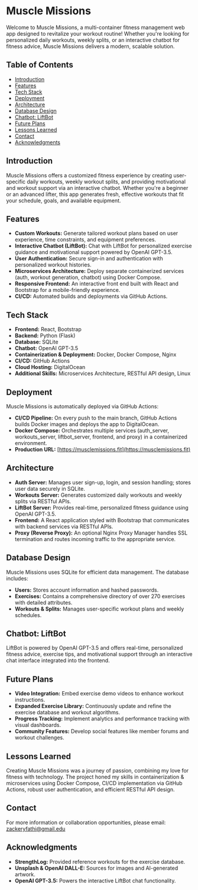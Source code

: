 # Muscle Missions

Welcome to Muscle Missions, a multi-container fitness management web app designed to revitalize your workout routine! Whether you're looking for personalized daily workouts, weekly splits, or an interactive chatbot for fitness advice, Muscle Missions delivers a modern, scalable solution.

## Table of Contents
- [Introduction](#introduction)
- [Features](#features)
- [Tech Stack](#tech-stack)
- [Deployment](#deployment)
- [Architecture](#architecture)
- [Database Design](#database-design)
- [Chatbot: LiftBot](#chatbot-liftbot)
- [Future Plans](#future-plans)
- [Lessons Learned](#lessons-learned)
- [Contact](#contact)
- [Acknowledgments](#acknowledgments)

## Introduction
Muscle Missions offers a customized fitness experience by creating user-specific daily workouts, weekly workout splits, and providing motivational and workout support via an interactive chatbot. Whether you're a beginner or an advanced lifter, this app generates fresh, effective workouts that fit your schedule, goals, and available equipment.

## Features
- **Custom Workouts:** Generate tailored workout plans based on user experience, time constraints, and equipment preferences.
- **Interactive Chatbot (LiftBot):** Chat with LiftBot for personalized exercise guidance and motivational support powered by OpenAI GPT-3.5.
- **User Authentication:** Secure sign-in and authentication with personalized workout histories.
- **Microservices Architecture:** Deploy separate containerized services (auth, workout generation, chatbot) using Docker Compose.
- **Responsive Frontend:** An interactive front end built with React and Bootstrap for a mobile-friendly experience.
- **CI/CD:** Automated builds and deployments via GitHub Actions.

## Tech Stack
- **Frontend:** React, Bootstrap  
- **Backend:** Python (Flask)  
- **Database:** SQLite  
- **Chatbot:** OpenAI GPT-3.5  
- **Containerization & Deployment:** Docker, Docker Compose, Nginx  
- **CI/CD:** GitHub Actions  
- **Cloud Hosting:** DigitalOcean  
- **Additional Skills:** Microservices Architecture, RESTful API design, Linux

## Deployment
Muscle Missions is automatically deployed via GitHub Actions:
- **CI/CD Pipeline:** On every push to the main branch, GitHub Actions builds Docker images and deploys the app to DigitalOcean.
- **Docker Compose:** Orchestrates multiple services (auth_server, workouts_server, liftbot_server, frontend, and proxy) in a containerized environment.
- **Production URL:** [https://musclemissions.fit](https://musclemissions.fit)  

## Architecture
- **Auth Server:** Manages user sign-up, login, and session handling; stores user data securely in SQLite.
- **Workouts Server:** Generates customized daily workouts and weekly splits via RESTful APIs.
- **LiftBot Server:** Provides real-time, personalized fitness guidance using OpenAI GPT-3.5.
- **Frontend:** A React application styled with Bootstrap that communicates with backend services via RESTful APIs.
- **Proxy (Reverse Proxy):** An optional Nginx Proxy Manager handles SSL termination and routes incoming traffic to the appropriate service.

## Database Design
Muscle Missions uses SQLite for efficient data management. The database includes:
- **Users:** Stores account information and hashed passwords.
- **Exercises:** Contains a comprehensive directory of over 270 exercises with detailed attributes.
- **Workouts & Splits:** Manages user-specific workout plans and weekly schedules.

## Chatbot: LiftBot
LiftBot is powered by OpenAI GPT-3.5 and offers real-time, personalized fitness advice, exercise tips, and motivational support through an interactive chat interface integrated into the frontend.

## Future Plans
- **Video Integration:** Embed exercise demo videos to enhance workout instructions.
- **Expanded Exercise Library:** Continuously update and refine the exercise database and workout algorithms.
- **Progress Tracking:** Implement analytics and performance tracking with visual dashboards.
- **Community Features:** Develop social features like member forums and workout challenges.

## Lessons Learned
Creating Muscle Missions was a journey of passion, combining my love for fitness with technology. The project honed my skills in containerization & microservices using Docker Compose, CI/CD implementation via GitHub Actions, robust user authentication, and efficient RESTful API design.

## Contact
For more information or collaboration opportunities, please email: [zackeryfathi@gmail.edu](mailto:zackeryfathi@gmail.com)

## Acknowledgments
- **StrengthLog:** Provided reference workouts for the exercise database.
- **Unsplash & OpenAI DALL-E:** Sources for images and AI-generated artwork.
- **OpenAI GPT-3.5:** Powers the interactive LiftBot chat functionality.
